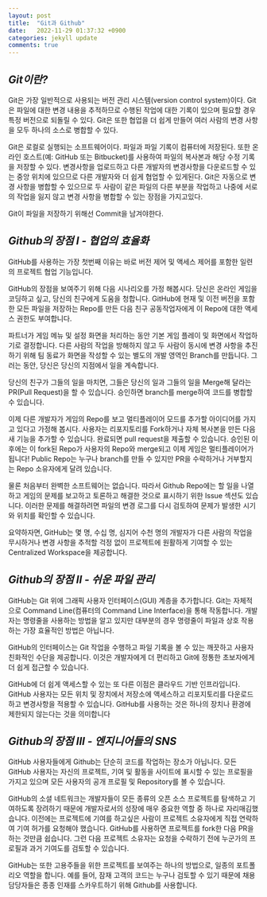 ```yaml
---
layout: post
title:  "Git과 Github"
date:   2022-11-29 01:37:32 +0900
categories: jekyll update
comments: true
---
```

## *Git이란?*
Git은 가장 일반적으로 사용되는 버전 관리 시스템(version control system)이다.
Git은 파일에 대한 변경 내용을 추적하므로 수행된 작업에 대한 기록이 있으며 필요할 경우 특정 버전으로 되돌릴 수 있다.
Git은 또한 협업을 더 쉽게 만들어 여러 사람의 변경 사항을 모두 하나의 소스로 병합할 수 있다.

Git은 로컬로 실행되는 소프트웨어이다. 
파일과 파일 기록이 컴퓨터에 저장된다. 
또한 온라인 호스트(예: GitHub 또는 Bitbucket)를 사용하여 파일의 복사본과 해당 수정 기록을 저장할 수 있다. 
변경사항을 업로드하고 다른 개발자의 변경사항을 다운로드할 수 있는 중앙 위치에 있으므로 다른 개발자와 더 쉽게 협업할 수 있게된다. 
Git은 자동으로 변경 사항을 병합할 수 있으므로 두 사람이 같은 파일의 다른 부분을 작업하고 
나중에 서로의 작업을 잃지 않고 변경 사항을 병합할 수 있는 장점을 가지고있다.

Git이 파일을 저장하기 위해선 Commit을 남겨야한다.

## *Github의 장점 I - 협업의 효율화*
GitHub를 사용하는 가장 첫번째 이유는 바로 버전 제어 및 액세스 제어를 포함한 일련의 프로젝트 협업 기능입니다.

GitHub의 장점을 보여주기 위해 다음 시나리오를 가정 해봅시다. 당신은 온라인 게임을 코딩하고 싶고, 당신의 친구에게 도움을 청합니다. GitHub에 현재 및 이전 버전을 포함한 모든 파일을 저장하는 Repo를 만든 다음 친구 공동작업자에게 이 Repo에 대한 액세스 권한도 부여합니다.

파트너가 게임 메뉴 및 설정 화면을 처리하는 동안 기본 게임 플레이 및 화면에서 작업하기로 결정합니다. 다른 사람의 작업을 방해하지 않고 두 사람이 동시에 변경 사항을 추진하기 위해 팀 동료가 화면을 작성할 수 있는 별도의 개발 영역인 Branch를 만듭니다. 그러는 동안, 당신은 당신의 지점에서 일을 계속합니다.

당신의 친구가 그들의 일을 마치면, 그들은 당신의 일과 그들의 일을 Merge해 달라는 PR(Pull Request)을 할 수 있습니다. 승인하면 branch를 merge하여 코드를 병합할 수 있습니다.

이제 다른 개발자가 게임의 Repo를 보고 멀티플레이어 모드를 추가할 아이디어를 가지고 있다고 가정해 봅시다. 사용자는 리포지토리를 Fork하거나 자체 복사본을 만든 다음 새 기능을 추가할 수 있습니다. 완료되면 pull request을 제출할 수 있습니다. 승인된 이후에는 이 fork된 Repo가 사용자의 Repo와 merge되고 이제 게임은 멀티플레이어가 됩니다! Public Repo는 누구나 branch를 만들 수 있지만 PR을 수락하거나 거부할지는 Repo 소유자에게 달려 있습니다.

물론 처음부터 완벽한 소프트웨어는 없습니다. 따라서 Github Repo에는 할 일을 나열하고 게임의 문제를 보고하고 토론하고 해결한 것으로 표시하기 위한 Issue 섹션도 있습니다. 이러한 문제를 해결하려면 파일의 변경 로그를 다시 검토하여 문제가 발생한 시기와 위치를 확인할 수 있습니다.

요약하자면, GitHub는 몇 명, 수십 명, 심지어 수천 명의 개발자가 다른 사람의 작업을 무시하거나 변경 사항을 추적할 걱정 없이 프로젝트에 원활하게 기여할 수 있는 Centralized Workspace을 제공합니다.



## *Github의 장점 II - 쉬운 파일 관리*
GitHub는 Git 위에 그래픽 사용자 인터페이스(GUI) 계층을 추가합니다. Git는 자체적으로 Command Line(컴퓨터의 Command Line Interface)을 통해 작동합니다. 개발자는 명령줄을 사용하는 방법을 알고 있지만 대부분의 경우 명령줄이 파일과 상호 작용하는 가장 효율적인 방법은 아닙니다.

GitHub의 인터페이스는 Git 작업을 수행하고 파일 기록을 볼 수 있는 깨끗하고 사용자 친화적인 수단을 제공합니다. 이것은 개발자에게 더 편리하고 Git에 정통한 초보자에게 더 쉽게 접근할 수 있습니다.

GitHub에 더 쉽게 액세스할 수 있는 또 다른 이점은 클라우드 기반 인프라입니다. GitHub 사용자는 모든 위치 및 장치에서 저장소에 액세스하고 리포지토리를 다운로드하고 변경사항을 적용할 수 있습니다. GitHub를 사용하는 것은 하나의 장치나 환경에 제한되지 않는다는 것을 의미합니다


## *Github의 장점 III - 엔지니어들의 SNS*
GitHub 사용자들에게 Github는 단순히 코드를 작업하는 장소가 아닙니다. 모든 GitHub 사용자는 자신의 프로젝트, 기여 및 활동을 사이트에 표시할 수 있는 프로필을 가지고 있으며 모든 사용자의 공개 프로필 및 Repository를 볼 수 있습니다.

GitHub의 소셜 네트워크는 개발자들이 모든 종류의 오픈 소스 프로젝트를 탐색하고 기여하도록 장려하기 때문에 개발자로서의 성장에 매우 중요한 역할 중 하나로 자리매김했습니다. 이전에는 프로젝트에 기여를 하고싶은 사람이 프로젝트 소유자에게 직접 연락하여 기여 허가를 요청해야 했습니다. GitHub를 사용하면 프로젝트를 fork한 다음 PR을 하는 것만큼 쉽습니다. 그런 다음 프로젝트 소유자는 요청을 수락하기 전에 누군가의 프로필과 과거 기여도를 검토할 수 있습니다.

GitHub는 또한 고용주들을 위한 프로젝트를 보여주는 하나의 방법으로, 일종의 포트폴리오 역할을 합니다. 예를 들어, 잠재 고객의 코드는 누구나 검토할 수 있기 때문에 채용 담당자들은 종종 인재를 스카우트하기 위해 Github를 사용합니다.
